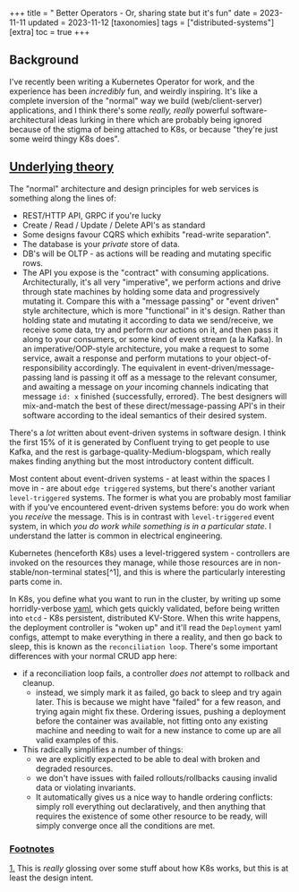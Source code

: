 +++
title = " Better Operators - Or, sharing state but it's fun"
date = 2023-11-11
updated = 2023-11-12
[taxonomies]
  tags = ["distributed-systems"]
[extra]
  toc = true
+++

## Background

 I've recently been writing a Kubernetes Operator for work, and the experience has been _incredibly_ fun, and weirdly inspiring. It's like a complete inversion of the "normal" way we build (web/client-server) applications, and I think there's some _really, really_ powerful software-architectural ideas lurking in there which are probably being ignored because of the stigma of being attached to K8s, or because "they're just some weird thingy K8s does".

 ## [Underlying theory](#underlying-theory)

 The "normal" architecture and design principles for web services is something along the lines of:
 - REST/HTTP API, GRPC if you're lucky
 - Create / Read / Update / Delete API's as standard
  - Some designs favour CQRS which exhibits "read-write separation".
 - The database is your _private_ store of data.
  - DB's will be OLTP - as actions will be reading and mutating specific rows.
 - The API you expose is the "contract" with consuming applications.
Architecturally, it's all very "imperative", we perform actions and drive through state machines by holding some data and progressively mutating it. Compare this with a "message passing" or "event driven" style architecture, which is more "functional" in it's design.
Rather than holding state and mutating it according to data we send/receive, we receive some data, try and perform _our_ actions on it, and then pass it along to your consumers, or some kind of event stream (a la Kafka). In an imperative/OOP-style architecture, you make a request to some service, await a response and perform mutations to your object-of-responsibility accordingly. The equivalent in event-driven/message-passing land is passing it off as a message to the relevant consumer, and awaiting a message on _your_ incoming channels indicating that message `id: x` finished {successfully, errored}. The best designers will mix-and-match the best of these direct/message-passing API's in their software according to the ideal semantics of their desired system.

There's a _lot_ written about event-driven systems in software design. I think the first 15% of it is generated by Confluent trying to get people to use Kafka, and the rest is garbage-quality-Medium-blogspam, which really makes finding anything but the most introductory content difficult.

Most content about event-driven systems - at least within the spaces I move in - are about `edge triggered` systems, but there's another variant `level-triggered` systems. The former is what you are probably most familiar with if you've encountered event-driven systems before: you do work when you _receive_ the message. This is in contrast with `level-triggered` event system, in which _you do work while something is in a particular state_. I understand the latter is common in electrical engineering.

Kubernetes (henceforth K8s) uses a level-triggered system - controllers are invoked on the resources they manage, while those resources are in non-stable/non-terminal states[^1], and this is where the particularly interesting parts come in.

In K8s, you define what you want to run in the cluster, by writing up some horridly-verbose [yaml](https://kubernetes.io/docs/concepts/workloads/controllers/deployment/), which gets quickly validated, before being written into `etcd` - K8s persistent, distributed KV-Store. When this write happens, the deployment controller is "woken up" and it'll read the `Deployment` yaml configs, attempt to make everything in there a reality, and then go back to sleep, this is known as the `reconciliation loop`. There's some important differences with your normal CRUD app here:
- if a reconciliation loop fails, a controller _does not_ attempt to rollback and cleanup.
  - instead, we simply mark it as failed, go back to sleep and try again later. This is because we might have "failed" for a few reason, and trying again might fix these. Ordering issues, pushing a deployment before the container was available, not fitting onto any existing machine and needing to wait for a new instance to come up are all valid examples of this.
- This radically simplifies a number of things:
  - we are explicitly expected to be able to deal with broken and degraded resources.
  - we don't have issues with failed rollouts/rollbacks causing invalid data or violating invariants.
  - It automatically gives us a nice way to handle ordering conflicts: simply roll everything out declaratively, and then anything that requires the existence of some other resource to be ready, will simply converge once all the conditions are met.



### [Footnotes](#footnotes)
[1.](^1) This is _really_ glossing over some stuff about how K8s works, but this is at least the design intent.